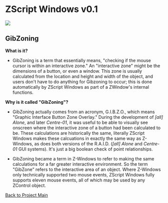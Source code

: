 # ZScript Windows v0.1

![](https://github.com/Saican/ZSWin/blob/master/README/ZSWin_Logo.png)

## GibZoning

**What is it?**
- GibZoning is a term that essentially means, "checking if the mouse cursor is within an interactive zone."  An "interactive zone" might be the dimensions of a button, or even a window.  This zone is usually calculated from the location and height and width of the object, and users don't have to do anything for Gibzoning to occur; this is done automatically by ZScript Windows as part of a ZWindow's internal functions.

**Why is it called "GibZoning"?**
- GibZoning actually comes from an acronym, G.I.B.Z.O., which means "Graphic Interface Button Zone Overlay."  During the development of *[all] Alone*, and later *Centre-01*, it was useful to be able to visually see onscreen where the interactive zone of a button had been calculated to be.  These calculations are historically the same, literally ZScript Windows makes these calcuations in exactly the same way as Z-Windows, as does both versions of the R.A.I.D. (*[all] Alone* and *Centre-01* GUI systems).  It's just a big boolean check of point relationships.

- GibZoning became a term in Z-Windows to refer to making the same calculations for a far greater interactive environment.  So the term "GibZone" refers to the interactive area of an object.  Where Z-Windows only technically supported two mouse events, ZScript Windows fully supports eleven mouse events, all of which may be used by any ZControl object.



[Back to Project Main](https://github.com/Saican/ZSWin "Back to Project Main")